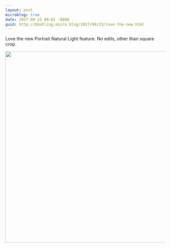 ```yaml
---
layout: post
microblog: true
date: 2017-09-23 09:01 -0800
guid: http://bbohling.micro.blog/2017/09/23/love-the-new.html
---
```

Love the new Portrait Natural Light feature. No edits, other than square crop.

<img src="http://bbohling.micro.blog/uploads/2017/91eb254c7c.jpg" width="599" height="600" />
